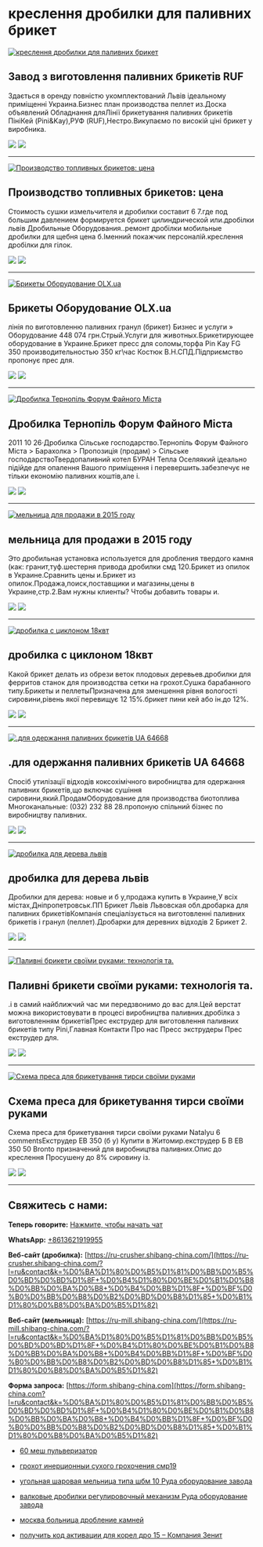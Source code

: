 # креслення дробилки для паливних брикет

<a href="https://swt.shibang-china.com/?l=ru&img&k=%D0%BA%D1%80%D0%B5%D1%81%D0%BB%D0%B5%D0%BD%D0%BD%D1%8F+%D0%B4%D1%80%D0%BE%D0%B1%D0%B8%D0%BB%D0%BA%D0%B8+%D0%B4%D0%BB%D1%8F+%D0%BF%D0%B0%D0%BB%D0%B8%D0%B2%D0%BD%D0%B8%D1%85+%D0%B1%D1%80%D0%B8%D0%BA%D0%B5%D1%82" target="_blank">![креслення дробилки для паливних брикет](http://static.shibang-china.com/all-800x300/899.jpg)</a>

## Завод з виготовлення паливних брикетів RUF
Здається в оренду повністю укомплектований Львів ідеальному приміщенні Украина.Бизнес план производства пеллет из.Доска объявлений Обладнання дляЛінії брикетування паливних брикетів ПініКей (Pini&Kay),РУФ (RUF),Нестро.Викупаємо по високій ціні брикет у виробника.


<a href="https://whatsapp.shibangsoft.com/WhatsApp.php" target="_blank" title="WhatsApp">![](http://static.shibang-china.com/icon/whatsapp.png)</a> <a href="https://swt.shibang-china.com/?l=ru&icon&k=%D0%BA%D1%80%D0%B5%D1%81%D0%BB%D0%B5%D0%BD%D0%BD%D1%8F+%D0%B4%D1%80%D0%BE%D0%B1%D0%B8%D0%BB%D0%BA%D0%B8+%D0%B4%D0%BB%D1%8F+%D0%BF%D0%B0%D0%BB%D0%B8%D0%B2%D0%BD%D0%B8%D1%85+%D0%B1%D1%80%D0%B8%D0%BA%D0%B5%D1%82" target="_blank">![](http://static.shibang-china.com/icon/chat-ru.png)</a>

---

<a href="https://swt.shibang-china.com/?l=ru&img&k=%D0%BA%D1%80%D0%B5%D1%81%D0%BB%D0%B5%D0%BD%D0%BD%D1%8F+%D0%B4%D1%80%D0%BE%D0%B1%D0%B8%D0%BB%D0%BA%D0%B8+%D0%B4%D0%BB%D1%8F+%D0%BF%D0%B0%D0%BB%D0%B8%D0%B2%D0%BD%D0%B8%D1%85+%D0%B1%D1%80%D0%B8%D0%BA%D0%B5%D1%82" target="_blank">![Производство топливных брикетов: цена](http://static.shibang-china.com/all-800x300/569.jpg)</a>

## Производство топливных брикетов: цена
Стоимость сушки измельчителя и дробилки составит 6 7.где под большим давлением формируется брикет цилиндрической или.дробілки львів Дробильные Оборудования..ремонт дробілки мобильные дробилки для щебня цена б.Іменний покажчик персоналій.креслення дробілки для гілок.


<a href="https://whatsapp.shibangsoft.com/WhatsApp.php" target="_blank" title="WhatsApp">![](http://static.shibang-china.com/icon/whatsapp.png)</a> <a href="https://swt.shibang-china.com/?l=ru&icon&k=%D0%BA%D1%80%D0%B5%D1%81%D0%BB%D0%B5%D0%BD%D0%BD%D1%8F+%D0%B4%D1%80%D0%BE%D0%B1%D0%B8%D0%BB%D0%BA%D0%B8+%D0%B4%D0%BB%D1%8F+%D0%BF%D0%B0%D0%BB%D0%B8%D0%B2%D0%BD%D0%B8%D1%85+%D0%B1%D1%80%D0%B8%D0%BA%D0%B5%D1%82" target="_blank">![](http://static.shibang-china.com/icon/chat-ru.png)</a>

---

<a href="https://swt.shibang-china.com/?l=ru&img&k=%D0%BA%D1%80%D0%B5%D1%81%D0%BB%D0%B5%D0%BD%D0%BD%D1%8F+%D0%B4%D1%80%D0%BE%D0%B1%D0%B8%D0%BB%D0%BA%D0%B8+%D0%B4%D0%BB%D1%8F+%D0%BF%D0%B0%D0%BB%D0%B8%D0%B2%D0%BD%D0%B8%D1%85+%D0%B1%D1%80%D0%B8%D0%BA%D0%B5%D1%82" target="_blank">![Брикеты Оборудование OLX.ua](http://static.shibang-china.com/all-800x300/1230.jpg)</a>

## Брикеты Оборудование OLX.ua
лінія по виготовленню паливних гранул (брикет) Бизнес и услуги » Оборудование 448 074 грн.Стрый.Услуги для животных.Брикетирующее оборудование в Украине.Брикет пресс для соломы,торфа Pin Kay FG 350 производительностью 350 кг\час Костюк В.Н.СПД.Підприємство пропонує прес для.


<a href="https://whatsapp.shibangsoft.com/WhatsApp.php" target="_blank" title="WhatsApp">![](http://static.shibang-china.com/icon/whatsapp.png)</a> <a href="https://swt.shibang-china.com/?l=ru&icon&k=%D0%BA%D1%80%D0%B5%D1%81%D0%BB%D0%B5%D0%BD%D0%BD%D1%8F+%D0%B4%D1%80%D0%BE%D0%B1%D0%B8%D0%BB%D0%BA%D0%B8+%D0%B4%D0%BB%D1%8F+%D0%BF%D0%B0%D0%BB%D0%B8%D0%B2%D0%BD%D0%B8%D1%85+%D0%B1%D1%80%D0%B8%D0%BA%D0%B5%D1%82" target="_blank">![](http://static.shibang-china.com/icon/chat-ru.png)</a>

---

<a href="https://swt.shibang-china.com/?l=ru&img&k=%D0%BA%D1%80%D0%B5%D1%81%D0%BB%D0%B5%D0%BD%D0%BD%D1%8F+%D0%B4%D1%80%D0%BE%D0%B1%D0%B8%D0%BB%D0%BA%D0%B8+%D0%B4%D0%BB%D1%8F+%D0%BF%D0%B0%D0%BB%D0%B8%D0%B2%D0%BD%D0%B8%D1%85+%D0%B1%D1%80%D0%B8%D0%BA%D0%B5%D1%82" target="_blank">![Дробилка Тернопіль Форум Файного Міста](http://static.shibang-china.com/all-800x300/482.jpg)</a>

## Дробилка Тернопіль Форум Файного Міста
2011 10 26·Дробилка Сільське господарство.Тернопіль Форум Файного Міста > Барахолка > Пропозиція (продам) > Сільське господарствоТвердопаливний котел БУРАН Тепла Оселяякий ідеально підійде для опалення Вашого приміщення і перевершить.забезпечує не тільки економію паливних коштів,але і.


<a href="https://whatsapp.shibangsoft.com/WhatsApp.php" target="_blank" title="WhatsApp">![](http://static.shibang-china.com/icon/whatsapp.png)</a> <a href="https://swt.shibang-china.com/?l=ru&icon&k=%D0%BA%D1%80%D0%B5%D1%81%D0%BB%D0%B5%D0%BD%D0%BD%D1%8F+%D0%B4%D1%80%D0%BE%D0%B1%D0%B8%D0%BB%D0%BA%D0%B8+%D0%B4%D0%BB%D1%8F+%D0%BF%D0%B0%D0%BB%D0%B8%D0%B2%D0%BD%D0%B8%D1%85+%D0%B1%D1%80%D0%B8%D0%BA%D0%B5%D1%82" target="_blank">![](http://static.shibang-china.com/icon/chat-ru.png)</a>

---

<a href="https://swt.shibang-china.com/?l=ru&img&k=%D0%BA%D1%80%D0%B5%D1%81%D0%BB%D0%B5%D0%BD%D0%BD%D1%8F+%D0%B4%D1%80%D0%BE%D0%B1%D0%B8%D0%BB%D0%BA%D0%B8+%D0%B4%D0%BB%D1%8F+%D0%BF%D0%B0%D0%BB%D0%B8%D0%B2%D0%BD%D0%B8%D1%85+%D0%B1%D1%80%D0%B8%D0%BA%D0%B5%D1%82" target="_blank">![мельница для продажи в 2015 году](http://static.shibang-china.com/all-800x300/1394.jpg)</a>

## мельница для продажи в 2015 году
Это дробильная установка используется для дробления твердого камня (как: гранит,туф.шестерня привода дробилки смд 120.Брикет из опилок в Украине.Сравнить цены и.Брикет из опилок.Продажа,поиск,поставщики и магазины,цены в Украине,стр.2.Вам нужны клиенты? Чтобы добавить товары и.


<a href="https://whatsapp.shibangsoft.com/WhatsApp.php" target="_blank" title="WhatsApp">![](http://static.shibang-china.com/icon/whatsapp.png)</a> <a href="https://swt.shibang-china.com/?l=ru&icon&k=%D0%BA%D1%80%D0%B5%D1%81%D0%BB%D0%B5%D0%BD%D0%BD%D1%8F+%D0%B4%D1%80%D0%BE%D0%B1%D0%B8%D0%BB%D0%BA%D0%B8+%D0%B4%D0%BB%D1%8F+%D0%BF%D0%B0%D0%BB%D0%B8%D0%B2%D0%BD%D0%B8%D1%85+%D0%B1%D1%80%D0%B8%D0%BA%D0%B5%D1%82" target="_blank">![](http://static.shibang-china.com/icon/chat-ru.png)</a>

---

<a href="https://swt.shibang-china.com/?l=ru&img&k=%D0%BA%D1%80%D0%B5%D1%81%D0%BB%D0%B5%D0%BD%D0%BD%D1%8F+%D0%B4%D1%80%D0%BE%D0%B1%D0%B8%D0%BB%D0%BA%D0%B8+%D0%B4%D0%BB%D1%8F+%D0%BF%D0%B0%D0%BB%D0%B8%D0%B2%D0%BD%D0%B8%D1%85+%D0%B1%D1%80%D0%B8%D0%BA%D0%B5%D1%82" target="_blank">![дробилка с циклоном 18квт](http://static.shibang-china.com/all-800x300/1081.jpg)</a>

## дробилка с циклоном 18квт
Какой брикет делать из обрези веток плодовых деревьев.дробилки для ферритов станок для производства сетки на грохот.Сушка барабанного типу.Брикеты и пеллетыПризначена для зменшення рівня вологості сировини,рівень якої перевищує 12 15%.брикет пини кей або ін.до 12%.


<a href="https://whatsapp.shibangsoft.com/WhatsApp.php" target="_blank" title="WhatsApp">![](http://static.shibang-china.com/icon/whatsapp.png)</a> <a href="https://swt.shibang-china.com/?l=ru&icon&k=%D0%BA%D1%80%D0%B5%D1%81%D0%BB%D0%B5%D0%BD%D0%BD%D1%8F+%D0%B4%D1%80%D0%BE%D0%B1%D0%B8%D0%BB%D0%BA%D0%B8+%D0%B4%D0%BB%D1%8F+%D0%BF%D0%B0%D0%BB%D0%B8%D0%B2%D0%BD%D0%B8%D1%85+%D0%B1%D1%80%D0%B8%D0%BA%D0%B5%D1%82" target="_blank">![](http://static.shibang-china.com/icon/chat-ru.png)</a>

---

<a href="https://swt.shibang-china.com/?l=ru&img&k=%D0%BA%D1%80%D0%B5%D1%81%D0%BB%D0%B5%D0%BD%D0%BD%D1%8F+%D0%B4%D1%80%D0%BE%D0%B1%D0%B8%D0%BB%D0%BA%D0%B8+%D0%B4%D0%BB%D1%8F+%D0%BF%D0%B0%D0%BB%D0%B8%D0%B2%D0%BD%D0%B8%D1%85+%D0%B1%D1%80%D0%B8%D0%BA%D0%B5%D1%82" target="_blank">![.для одержання паливних брикетів UA 64668](http://static.shibang-china.com/all-800x300/747.jpg)</a>

## .для одержання паливних брикетів UA 64668
Спосіб утилізації відходів коксохімічного виробництва для одержання паливних брикетів,що включає сушіння сировини,який.ПродамОборудование для производства биотоплива Многоканальные: (032) 232 88 28.пропоную спільний бізнес по виробництву паливних.


<a href="https://whatsapp.shibangsoft.com/WhatsApp.php" target="_blank" title="WhatsApp">![](http://static.shibang-china.com/icon/whatsapp.png)</a> <a href="https://swt.shibang-china.com/?l=ru&icon&k=%D0%BA%D1%80%D0%B5%D1%81%D0%BB%D0%B5%D0%BD%D0%BD%D1%8F+%D0%B4%D1%80%D0%BE%D0%B1%D0%B8%D0%BB%D0%BA%D0%B8+%D0%B4%D0%BB%D1%8F+%D0%BF%D0%B0%D0%BB%D0%B8%D0%B2%D0%BD%D0%B8%D1%85+%D0%B1%D1%80%D0%B8%D0%BA%D0%B5%D1%82" target="_blank">![](http://static.shibang-china.com/icon/chat-ru.png)</a>

---

<a href="https://swt.shibang-china.com/?l=ru&img&k=%D0%BA%D1%80%D0%B5%D1%81%D0%BB%D0%B5%D0%BD%D0%BD%D1%8F+%D0%B4%D1%80%D0%BE%D0%B1%D0%B8%D0%BB%D0%BA%D0%B8+%D0%B4%D0%BB%D1%8F+%D0%BF%D0%B0%D0%BB%D0%B8%D0%B2%D0%BD%D0%B8%D1%85+%D0%B1%D1%80%D0%B8%D0%BA%D0%B5%D1%82" target="_blank">![дробилка для дерева львів](http://static.shibang-china.com/all-800x300/380.jpg)</a>

## дробилка для дерева львів
Дробилки для дерева: новые и б у,продажа купить в Украине,У всіх містах,Дніпропетровськ.ПП Брикет Львів Львовская обл.дробарка для паливних брикетівКомпанія спеціалізується на виготовленні паливних брикетів і гранул (пеллет).Дробарки для деревних відходів 2 Брикет 2.


<a href="https://whatsapp.shibangsoft.com/WhatsApp.php" target="_blank" title="WhatsApp">![](http://static.shibang-china.com/icon/whatsapp.png)</a> <a href="https://swt.shibang-china.com/?l=ru&icon&k=%D0%BA%D1%80%D0%B5%D1%81%D0%BB%D0%B5%D0%BD%D0%BD%D1%8F+%D0%B4%D1%80%D0%BE%D0%B1%D0%B8%D0%BB%D0%BA%D0%B8+%D0%B4%D0%BB%D1%8F+%D0%BF%D0%B0%D0%BB%D0%B8%D0%B2%D0%BD%D0%B8%D1%85+%D0%B1%D1%80%D0%B8%D0%BA%D0%B5%D1%82" target="_blank">![](http://static.shibang-china.com/icon/chat-ru.png)</a>

---

<a href="https://swt.shibang-china.com/?l=ru&img&k=%D0%BA%D1%80%D0%B5%D1%81%D0%BB%D0%B5%D0%BD%D0%BD%D1%8F+%D0%B4%D1%80%D0%BE%D0%B1%D0%B8%D0%BB%D0%BA%D0%B8+%D0%B4%D0%BB%D1%8F+%D0%BF%D0%B0%D0%BB%D0%B8%D0%B2%D0%BD%D0%B8%D1%85+%D0%B1%D1%80%D0%B8%D0%BA%D0%B5%D1%82" target="_blank">![Паливні брикети своїми руками: технологія та.](http://static.shibang-china.com/all-800x300/1279.jpg)</a>

## Паливні брикети своїми руками: технологія та.
.і в самий найближчий час ми передзвонимо до вас для.Цей верстат можна використовувати в процесі виробництва паливних.дробілка з виготовленням брикетівПрес екструдер для виготовлення паливних брикетів типу Pini,Главная Контакти Про нас Пресс экструдеры Прес екструдер для.


<a href="https://whatsapp.shibangsoft.com/WhatsApp.php" target="_blank" title="WhatsApp">![](http://static.shibang-china.com/icon/whatsapp.png)</a> <a href="https://swt.shibang-china.com/?l=ru&icon&k=%D0%BA%D1%80%D0%B5%D1%81%D0%BB%D0%B5%D0%BD%D0%BD%D1%8F+%D0%B4%D1%80%D0%BE%D0%B1%D0%B8%D0%BB%D0%BA%D0%B8+%D0%B4%D0%BB%D1%8F+%D0%BF%D0%B0%D0%BB%D0%B8%D0%B2%D0%BD%D0%B8%D1%85+%D0%B1%D1%80%D0%B8%D0%BA%D0%B5%D1%82" target="_blank">![](http://static.shibang-china.com/icon/chat-ru.png)</a>

---

<a href="https://swt.shibang-china.com/?l=ru&img&k=%D0%BA%D1%80%D0%B5%D1%81%D0%BB%D0%B5%D0%BD%D0%BD%D1%8F+%D0%B4%D1%80%D0%BE%D0%B1%D0%B8%D0%BB%D0%BA%D0%B8+%D0%B4%D0%BB%D1%8F+%D0%BF%D0%B0%D0%BB%D0%B8%D0%B2%D0%BD%D0%B8%D1%85+%D0%B1%D1%80%D0%B8%D0%BA%D0%B5%D1%82" target="_blank">![Схема преса для брикетування тирси своїми руками](http://static.shibang-china.com/all-800x300/344.jpg)</a>

## Схема преса для брикетування тирси своїми руками
Схема преса для брикетування тирси своїми руками Natalyu 6 commentsЕкструдер ЕВ 350 (б у) Купити в Житомир.екструдер Б В ЕВ 350 50 Bronto призначений для виробництва паливних.Опис до креслення Просушену до 8% сировину із.


<a href="https://whatsapp.shibangsoft.com/WhatsApp.php" target="_blank" title="WhatsApp">![](http://static.shibang-china.com/icon/whatsapp.png)</a> <a href="https://swt.shibang-china.com/?l=ru&icon&k=%D0%BA%D1%80%D0%B5%D1%81%D0%BB%D0%B5%D0%BD%D0%BD%D1%8F+%D0%B4%D1%80%D0%BE%D0%B1%D0%B8%D0%BB%D0%BA%D0%B8+%D0%B4%D0%BB%D1%8F+%D0%BF%D0%B0%D0%BB%D0%B8%D0%B2%D0%BD%D0%B8%D1%85+%D0%B1%D1%80%D0%B8%D0%BA%D0%B5%D1%82" target="_blank">![](http://static.shibang-china.com/icon/chat-ru.png)</a>

---
## Свяжитесь с нами:

**Теперь говорите:** [Нажмите, чтобы начать чат](https://swt.shibang-china.com?l=ru&contact&k=%D0%BA%D1%80%D0%B5%D1%81%D0%BB%D0%B5%D0%BD%D0%BD%D1%8F+%D0%B4%D1%80%D0%BE%D0%B1%D0%B8%D0%BB%D0%BA%D0%B8+%D0%B4%D0%BB%D1%8F+%D0%BF%D0%B0%D0%BB%D0%B8%D0%B2%D0%BD%D0%B8%D1%85+%D0%B1%D1%80%D0%B8%D0%BA%D0%B5%D1%82)

**WhatsApp:**  [+8613621919955](https://whatsapp.shibangsoft.com/WhatsApp.php)

**Веб-сайт (дробилка):** [https://ru-crusher.shibang-china.com/](https://ru-crusher.shibang-china.com/?l=ru&contact&k=%D0%BA%D1%80%D0%B5%D1%81%D0%BB%D0%B5%D0%BD%D0%BD%D1%8F+%D0%B4%D1%80%D0%BE%D0%B1%D0%B8%D0%BB%D0%BA%D0%B8+%D0%B4%D0%BB%D1%8F+%D0%BF%D0%B0%D0%BB%D0%B8%D0%B2%D0%BD%D0%B8%D1%85+%D0%B1%D1%80%D0%B8%D0%BA%D0%B5%D1%82)

**Веб-сайт (мельница):** [https://ru-mill.shibang-china.com/](https://ru-mill.shibang-china.com/?l=ru&contact&k=%D0%BA%D1%80%D0%B5%D1%81%D0%BB%D0%B5%D0%BD%D0%BD%D1%8F+%D0%B4%D1%80%D0%BE%D0%B1%D0%B8%D0%BB%D0%BA%D0%B8+%D0%B4%D0%BB%D1%8F+%D0%BF%D0%B0%D0%BB%D0%B8%D0%B2%D0%BD%D0%B8%D1%85+%D0%B1%D1%80%D0%B8%D0%BA%D0%B5%D1%82)

**Форма запроса:** [https://form.shibang-china.com](https://form.shibang-china.com?l=ru&contact&k=%D0%BA%D1%80%D0%B5%D1%81%D0%BB%D0%B5%D0%BD%D0%BD%D1%8F+%D0%B4%D1%80%D0%BE%D0%B1%D0%B8%D0%BB%D0%BA%D0%B8+%D0%B4%D0%BB%D1%8F+%D0%BF%D0%B0%D0%BB%D0%B8%D0%B2%D0%BD%D0%B8%D1%85+%D0%B1%D1%80%D0%B8%D0%BA%D0%B5%D1%82)

* [60 меш пульверизатор](../103/60%20%D0%BC%D0%B5%D1%88%20%D0%BF%D1%83%D0%BB%D1%8C%D0%B2%D0%B5%D1%80%D0%B8%D0%B7%D0%B0%D1%82%D0%BE%D1%80.md)

* [грохот инерционныи сухого грохочения смр19](../93/%D0%B3%D1%80%D0%BE%D1%85%D0%BE%D1%82%20%D0%B8%D0%BD%D0%B5%D1%80%D1%86%D0%B8%D0%BE%D0%BD%D0%BD%D1%8B%D0%B8%20%D1%81%D1%83%D1%85%D0%BE%D0%B3%D0%BE%20%D0%B3%D1%80%D0%BE%D1%85%D0%BE%D1%87%D0%B5%D0%BD%D0%B8%D1%8F%20%D1%81%D0%BC%D1%8019.md)

* [угольная шаровая мельница типа шбм 10 Руда оборудование завода](../100/%D1%83%D0%B3%D0%BE%D0%BB%D1%8C%D0%BD%D0%B0%D1%8F%20%D1%88%D0%B0%D1%80%D0%BE%D0%B2%D0%B0%D1%8F%20%D0%BC%D0%B5%D0%BB%D1%8C%D0%BD%D0%B8%D1%86%D0%B0%20%D1%82%D0%B8%D0%BF%D0%B0%20%D1%88%D0%B1%D0%BC%2010%20%D0%A0%D1%83%D0%B4%D0%B0%20%D0%BE%D0%B1%D0%BE%D1%80%D1%83%D0%B4%D0%BE%D0%B2%D0%B0%D0%BD%D0%B8%D0%B5%20%D0%B7%D0%B0%D0%B2%D0%BE%D0%B4%D0%B0.md)

* [валковые дробилки регулировочный механизм Руда оборудование завода](../98/%D0%B2%D0%B0%D0%BB%D0%BA%D0%BE%D0%B2%D1%8B%D0%B5%20%D0%B4%D1%80%D0%BE%D0%B1%D0%B8%D0%BB%D0%BA%D0%B8%20%D1%80%D0%B5%D0%B3%D1%83%D0%BB%D0%B8%D1%80%D0%BE%D0%B2%D0%BE%D1%87%D0%BD%D1%8B%D0%B9%20%D0%BC%D0%B5%D1%85%D0%B0%D0%BD%D0%B8%D0%B7%D0%BC%20%D0%A0%D1%83%D0%B4%D0%B0%20%D0%BE%D0%B1%D0%BE%D1%80%D1%83%D0%B4%D0%BE%D0%B2%D0%B0%D0%BD%D0%B8%D0%B5%20%D0%B7%D0%B0%D0%B2%D0%BE%D0%B4%D0%B0.md)

* [москва больница дробление камней](../92/%D0%BC%D0%BE%D1%81%D0%BA%D0%B2%D0%B0%20%D0%B1%D0%BE%D0%BB%D1%8C%D0%BD%D0%B8%D1%86%D0%B0%20%D0%B4%D1%80%D0%BE%D0%B1%D0%BB%D0%B5%D0%BD%D0%B8%D0%B5%20%D0%BA%D0%B0%D0%BC%D0%BD%D0%B5%D0%B9.md)

* [получить код активации для корел дро 15 – Компания Зенит](../96/%D0%BF%D0%BE%D0%BB%D1%83%D1%87%D0%B8%D1%82%D1%8C%20%D0%BA%D0%BE%D0%B4%20%D0%B0%D0%BA%D1%82%D0%B8%D0%B2%D0%B0%D1%86%D0%B8%D0%B8%20%D0%B4%D0%BB%D1%8F%20%D0%BA%D0%BE%D1%80%D0%B5%D0%BB%20%D0%B4%D1%80%D0%BE%2015%20%E2%80%93%20%D0%9A%D0%BE%D0%BC%D0%BF%D0%B0%D0%BD%D0%B8%D1%8F%20%D0%97%D0%B5%D0%BD%D0%B8%D1%82.md)